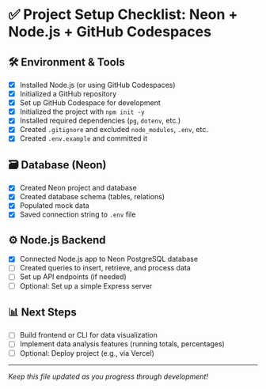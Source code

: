 # ✅ Project Setup Checklist: Neon + Node.js + GitHub Codespaces

## 🛠 Environment & Tools
- [x] Installed Node.js (or using GitHub Codespaces)
- [x] Initialized a GitHub repository
- [x] Set up GitHub Codespace for development
- [x] Initialized the project with `npm init -y`
- [x] Installed required dependencies (`pg`, `dotenv`, etc.)
- [x] Created `.gitignore` and excluded `node_modules`, `.env`, etc.
- [x] Created `.env.example` and committed it

## 🗃 Database (Neon)
- [x] Created Neon project and database
- [x] Created database schema (tables, relations)
- [x] Populated mock data
- [x] Saved connection string to `.env` file

## ⚙️ Node.js Backend
- [x] Connected Node.js app to Neon PostgreSQL database
- [ ] Created queries to insert, retrieve, and process data
- [ ] Set up API endpoints (if needed)
- [ ] Optional: Set up a simple Express server

## 📊 Next Steps
- [ ] Build frontend or CLI for data visualization
- [ ] Implement data analysis features (running totals, percentages)
- [ ] Optional: Deploy project (e.g., via Vercel)

---

_Keep this file updated as you progress through development!_
